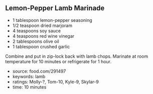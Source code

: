 Lemon-Pepper Lamb Marinade
--------------------------

- 1 tablespoon lemon-pepper seasoning
- 1/2 teaspoon dried marjoram
- 4 teaspoons soy sauce
- 4 teaspoons red wine vinegar
- 2 tablespoons olive oil
- 1 tablespoon crushed garlic

Combine and put in zip-lock back with lamb chops.  Marinate at room
temperature for 10 minutes or refrigerate for 1 hour.

- source: food.com/291497
- keywords: lamb
- ratings: Molly-?, Tom-10, Kyle-9, Skylar-9
- time: 10 minutes
